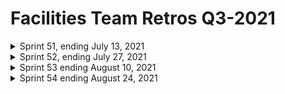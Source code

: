 # Facilities Team Retros Q3-2021

<details>
<summary> Sprint 51, ending July 13, 2021 </summary>

![Sprint 51 Retro board](https://github.com/department-of-veterans-affairs/va.gov-team/blob/master/teams/vsa/teams/facility-locator/images/sprint%20retro%2051.PNG)

</details>

<details>
<summary> Sprint 52, ending July 27, 2021 </summary>

![Sprint 52 Retro board](https://github.com/department-of-veterans-affairs/va.gov-team/blob/master/teams/vsa/teams/facility-locator/images/sprint%2052%20retro.PNG)

</details>

<details>
<summary> Sprint 53 ending August 10, 2021 </summary>

![Sprint 53 Retro board](https://github.com/department-of-veterans-affairs/va.gov-team/blob/master/teams/vsa/teams/facility-locator/images/sprint%2053%20retro.PNG)

</details>

<details>
<summary> Sprint 54 ending August 24, 2021 </summary>



</details>
